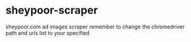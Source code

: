# sheypoor-scraper
sheypoor.com ad images scraper
remember to change the chromedriver path and urls list to your specified
